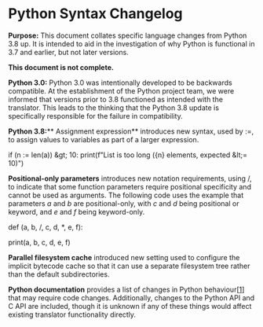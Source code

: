 # Python Syntax Changelog

**Purpose:** This document collates specific language changes from Python 3.8 up. It is intended to aid in the investigation of why Python is functional in 3.7 and earlier, but not later versions.

**This document is not complete.**

**Python 3.0:** Python 3.0 was intentionally developed to be backwards compatible. At the establishment of the Python project team, we were informed that versions prior to 3.8 functioned as intended with the translator. This leads to the thinking that the Python 3.8 update is specifically responsible for the failure in compatibility.

**Python 3.8:**** Assignment expression** introduces new syntax, used by :=, to assign values to variables as part of a larger expression.

if (n := len(a)) \&gt; 10:
 print(f&quot;List is too long ({n} elements, expected \&lt;= 10)&quot;)

**Positional-only parameters** introduces new notation requirements, using /, to indicate that some function parameters require positional specificity and cannot be used as arguments. The following code uses the example that parameters _a_ and _b_ are positional-only, with _c_ and _d_ being positional or keyword, and _e_ and _f_ being keyword-only.

def (a, b, /, c, d, \*, e, f):

print(a, b, c, d, e, f)

**Parallel filesystem cache** introduced new setting used to configure the implicit bytecode cache so that it can use a separate filesystem tree rather than the default subdirectories.

**Python documentation** provides a list of changes in Python behaviour[[1](https://docs.python.org/3.8/whatsnew/3.8.html#porting-to-python-3-8)] that may require code changes. Additionally, changes to the Python API and C API are included, though it is unknown if any of these things would affect existing translator functionality directly.
